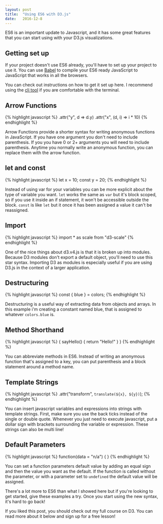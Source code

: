 ```yaml
---
layout: post
title:  "Using ES6 with D3.js"
date:   2016-12-8
---
```


ES6 is an important update to Javascript, and it has some great features that you can start using with your D3.js visualizations.

## Getting set up
If your project doesn't use ES6 already, you'll have to set up your project to use it. You can use [Babel](https://babeljs.io) to compile your ES6 ready JavaScript to JavaScript that works in all the browsers.

You can check out instructions on how to get it set up here.
I recommend using the [cli tool](https://babeljs.io/docs/usage/cli/) if you are comfortable with the terminal.


## Arrow Functions
{% highlight javascript %}
.attr("y", d => d.y)
.attr("x", (d, i) => i * 10)
{% endhighlight %}

Arrow Functions provide a shorter syntax for writing anonymous functions in JavaScript. If you have one argument you don't need to include parenthesis. If you you have 0 or 2+ arguments you will need to include parenthesis. Anytime you normally write an anonymous function, you can replace them with the arrow function.

## let and const
{% highlight javascript %}
let x = 10;
const y = 20;
{% endhighlight %}

Instead of using var for your variables you can be more explicit about the type of variable you want. `let` works the same as `var` but it's block scoped, so if you use it inside an if statement, it won't be accessible outside the block. `const` is like `let` but it once it has been assigned a value it can't be reassigned.

## Import
{% highlight javascript %}
import * as scale from "d3-scale"
{% endhighlight %}

One of the nice things about d3.v4.js is that it is broken up into modules. Because D3 modules don't export a default object, you'll need to use this star syntax. Importing D3 as modules is especially useful if you are using D3.js in the context of a larger application.

## Destructuring
{% highlight javascript %}
const { blue } = colors;
{% endhighlight %}

Destructuring is a useful way of extracting data from objects and arrays. In this example i'm creating a constant named blue, that is assigned to whatever `colors.blue` is.

## Method Shorthand
{% highlight javascript %}
{
  sayHello() {
    return "Hello!"
  }
}
{% endhighlight %}

You can abbreviate methods in ES6. Instead of writing an anonymous function that's assigned to a key, you can put parenthesis and a block statement around a method name.

## Template Strings
{% highlight javascript %}
.attr("transform", `translate(${x}, ${y})`);
{% endhighlight %}

You can insert javascript variables and expressions into strings with template strings. First, make sure you use the back ticks instead of the single or double quote. Whenever you just need to execute javascript, put a dollar sign with brackets surrounding the variable or expression. These strings can also be multi line!

## Default Parameters
{% highlight javascript %}
function(data = "n/a") { }
{% endhighlight %}

You can set a function parameters default value by adding an equal sign and then the value you want as the default. If the function is called without the parameter, or with a parameter set to `undefined` the default value will be assigned.

There's a lot more to ES6 than what I showed here but if you're looking to get started, give these examples a try. Once you start using the new syntax, it's hard to go back!

If you liked this post, you should check out my full course on D3. You can read more about it below and sign up for a free lesson!
